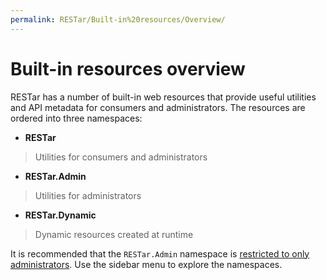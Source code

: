 ```yaml
---
permalink: RESTar/Built-in%20resources/Overview/
---
```


# Built-in resources overview

RESTar has a number of built-in web resources that provide useful utilities and API metadata for consumers and administrators. The resources are ordered into three namespaces:

- **RESTar**

> Utilities for consumers and administrators

- **RESTar.Admin**

> Utilities for administrators

- **RESTar.Dynamic**

> Dynamic resources created at runtime

It is recommended that the `RESTar.Admin` namespace is [restricted to only administrators](../Administering%20a%20RESTar%20API/API%20keys). Use the sidebar menu to explore the namespaces.

